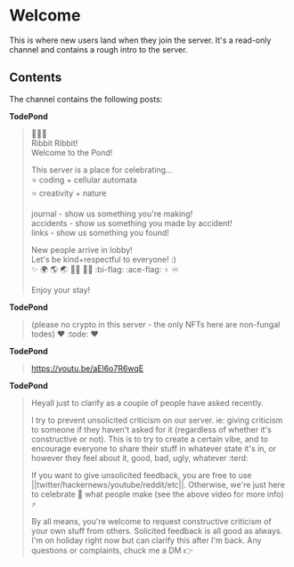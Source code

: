 # Welcome

This is where new users land when they join the server. It's a read-only channel and contains a rough intro to the server.

## Contents

The channel contains the following posts:

**TodePond**
> 🌱🐸🌱<br>
> Ribbit Ribbit!<br>
> Welcome to the Pond!<br>
> 
> This server is a place for celebrating...<br>
> ⭐ coding + cellular automata<br>
> ⭐ creativity + nature<br>
> 
> ⁠journal - show us something you're making!<br>
> ⁠accidents - show us something you made by accident!<br>
> ⁠links - show us something you found!<br>
> 
> New people arrive in ⁠lobby!<br>
> Let's be kind+respectful to everyone! :)<br>
> ✨ 🌍 🌎 🌏 🏳️‍🌈 🏳️‍⚧️ :bi-flag: :ace-flag: ♀️ ♾️
> 
> Enjoy your stay! 

**TodePond**
> (please no crypto in this server - the only NFTs here are non-fungal todes)  ❤ :tode: ❤

**TodePond**
> https://youtu.be/aEl6o7R6wqE

**TodePond**
> Heyall just to clarify as a couple of people have asked recently.
> 
> I try to prevent unsolicited criticism on our server. ie: giving criticism to someone if they haven't asked for it (regardless of whether it's constructive or not). This is to try to create a certain vibe, and to encourage everyone to share their stuff in whatever state it's in, or however they feel about it, good, bad, ugly, whatever :terd:
> 
> If you want to give unsolicited feedback, you are free to use ||twitter/hackernews/youtube/reddit/etc||. Otherwise, we're just here to celebrate 👏 what people make (see the above video for more info) ⤴️
> 
> By all means, you're welcome to request constructive criticism of your own stuff from others. Solicited feedback is all good as always. I'm on holiday right now but can clarify this after I'm back. Any questions or complaints, chuck me a DM 👉 

